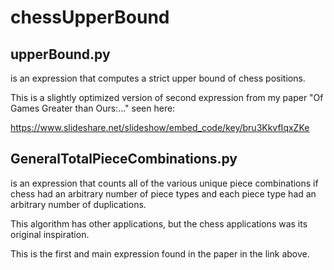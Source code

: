 # chessUpperBound

## upperBound.py
is an expression that computes a strict upper bound of chess positions.

This is a slightly optimized version of second expression from my paper "Of Games Greater than Ours:..." seen here: 

https://www.slideshare.net/slideshow/embed_code/key/bru3KkvfIqxZKe

## GeneralTotalPieceCombinations.py
is an expression that counts all of the various unique piece combinations if chess had an arbitrary number of piece types and each piece type had an arbitrary number of duplications.

This algorithm has other applications, but the chess applications was its original inspiration.

This is the first and main expression found in the paper in the link above.
